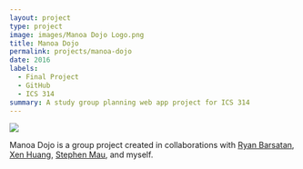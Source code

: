 ```yaml
---
layout: project
type: project
image: images/Manoa Dojo Logo.png
title: Manoa Dojo
permalink: projects/manoa-dojo
date: 2016
labels:
  - Final Project
  - GitHub
  - ICS 314
summary: A study group planning web app project for ICS 314
---
```


<img class="ui image" src="{{ site.baseurl }}/images/Manoa Dojo Logo.png">

Manoa Dojo is a group project created in collaborations with [Ryan Barsatan](https://ryanbars.github.io/), [Xen Huang](https://xenhuang.github.io/), [Stephen Mau](https://smau4.github.io/), and myself.
